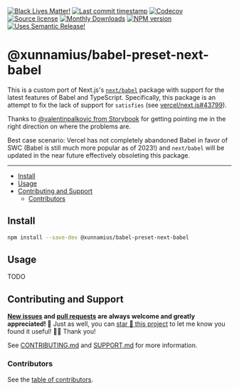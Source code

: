 <!-- badges-start -->

[![Black Lives Matter!][x-badge-blm-image]][x-badge-blm-link]
[![Last commit timestamp][x-badge-lastcommit-image]][x-badge-repo-link]
[![Codecov][x-badge-codecov-image]][x-badge-codecov-link]
[![Source license][x-badge-license-image]][x-badge-license-link]
[![Monthly Downloads][x-badge-downloads-image]][x-badge-npm-link]
[![NPM version][x-badge-npm-image]][x-badge-npm-link]
[![Uses Semantic Release!][x-badge-semanticrelease-image]][x-badge-semanticrelease-link]

<!-- badges-end -->

# @xunnamius/babel-preset-next-babel

This is a custom port of Next.js's [`next/babel`][1] package with support for
the latest features of Babel and TypeScript. Specifically, this package is an
attempt to fix the lack of support for `satisfies` (see
[vercel/next.js#43799][2]).

Thanks to [@valentinpalkovic from Storybook][3] for getting pointing me in the
right direction on where the problems are.

Best case scenario: Vercel has not completely abandoned Babel in favor of SWC
(Babel is still much more popular as of 2023!) and `next/babel` will be updated
in the near future effectively obsoleting this package.

---

<!-- remark-ignore-start -->
<!-- START doctoc generated TOC please keep comment here to allow auto update -->
<!-- DON'T EDIT THIS SECTION, INSTEAD RE-RUN doctoc TO UPDATE -->

- [Install](#install)
- [Usage](#usage)
- [Contributing and Support](#contributing-and-support)
  - [Contributors](#contributors)

<!-- END doctoc generated TOC please keep comment here to allow auto update -->
<!-- remark-ignore-end -->

## Install

```bash
npm install --save-dev @xunnamius/babel-preset-next-babel
```

## Usage

TODO

## Contributing and Support

**[New issues][x-repo-choose-new-issue] and [pull requests][x-repo-pr-compare]
are always welcome and greatly appreciated! 🤩** Just as well, you can [star 🌟
this project][x-badge-repo-link] to let me know you found it useful! ✊🏿 Thank
you!

See [CONTRIBUTING.md][x-repo-contributing] and [SUPPORT.md][x-repo-support] for
more information.

### Contributors

See the [table of contributors][x-repo-contributors].

[x-badge-blm-image]: https://xunn.at/badge-blm 'Join the movement!'
[x-badge-blm-link]: https://xunn.at/donate-blm
[x-badge-codecov-image]:
  https://img.shields.io/codecov/c/github/Xunnamius/next-utils/main?style=flat-square&token=HWRIOBAAPW
  'Is this package well-tested?'
[x-badge-codecov-link]: https://codecov.io/gh/Xunnamius/next-utils
[x-badge-downloads-image]:
  https://img.shields.io/npm/dm/@xunnamius/babel-preset-next-babel?style=flat-square
  'Number of times this package has been downloaded per month'
[x-badge-lastcommit-image]:
  https://img.shields.io/github/last-commit/xunnamius/next-utils?style=flat-square
  'Latest commit timestamp'
[x-badge-license-image]:
  https://img.shields.io/npm/l/@xunnamius/babel-preset-next-babel?style=flat-square
  "This package's source license"
[x-badge-license-link]:
  https://github.com/Xunnamius/next-utils/blob/main/packages/babel-preset-next-babel/LICENSE
[x-badge-npm-image]:
  https://xunn.at/npm-pkg-version/@xunnamius/babel-preset-next-babel
  'Install this package using npm or yarn!'
[x-badge-npm-link]:
  https://www.npmjs.com/package/@xunnamius/babel-preset-next-babel
[x-badge-repo-link]:
  https://github.com/xunnamius/next-utils/blob/main/packages/babel-preset-next-babel
[x-badge-semanticrelease-image]:
  https://img.shields.io/badge/%20%20%F0%9F%93%A6%F0%9F%9A%80-semantic--release-e10079.svg?style=flat-square
  'This repo practices continuous integration and deployment!'
[x-badge-semanticrelease-link]:
  https://github.com/semantic-release/semantic-release
[x-repo-choose-new-issue]:
  https://github.com/xunnamius/next-utils/issues/new/choose
[x-repo-contributing]: /CONTRIBUTING.md
[x-repo-contributors]: /README.md#contributors
[x-repo-pr-compare]: https://github.com/xunnamius/next-utils/compare
[x-repo-support]: /.github/SUPPORT.md
[1]:
  https://github.com/vercel/next.js/tree/f6998e30a815e976173501a62e6e481f92699d81/packages/next/src/build/babel
[2]: https://github.com/vercel/next.js/issues/43799
[3]:
  https://github.com/storybookjs/storybook/pull/21104/files#diff-366b9b4ce6510852e24f5353757f6ada22e638b703ad5cb06e5441ff6b65a4ef
